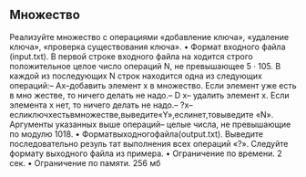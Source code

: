 ## Множество
 Реализуйте множество с операциями «добавление ключа», «удаление ключа»,
 «проверка существования ключа».
 • Формат входного файла (input.txt). В первой строке входного файла на
ходится строго положительное целое число операций N, не превышающее
 5 · 105. В каждой из последующих N строк находится одна из следующих
 операций:– Ax–добавить элемент x в множество. Если элемент уже есть в мно
жестве, то ничего делать не надо.– D x– удалить элемент x. Если элемента x нет, то ничего делать не
 надо.– ?x–еслиключxестьвмножестве,выведите«Y»,еслинет,товыведите
 «N».
 Аргументы указанных выше операций– целые числа, не превышающие по
 модулю 1018.
 • Форматвыходногофайла(output.txt). Выведите последовательно резуль
тат выполнения всех операций «?». Следуйте формату выходного файла из
 примера.
 • Ограничение по времени. 2 сек.
 • Ограничение по памяти. 256 мб